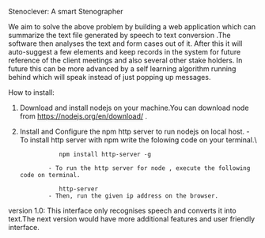 Stenoclever: A smart Stenographer


We aim to solve the above problem by building a web application which can summarize the text file
generated by speech to text conversion .The software then analyses the text and form
cases out of it. After this it will auto-suggest a few elements and keep records in the
system for future reference of the client meetings and also several other stake holders.
In future this can be more advanced by a self learning algorithm running behind which
will speak instead of just popping up messages.

How to install:

1) Download and install nodejs on your machine.You can download node from https://nodejs.org/en/download/ .
2) Install and Configure the  npm http server  to run nodejs on local host.
               - To install http server with npm write the folowing code on your terminal.\
                 
                  npm install http-server -g
                  
               - To run the http server for node , execute the following code on terminal.
               
                  http-server
               - Then, run the given ip address on the browser.
               

version 1.0:
This interface only recognises speech and converts it into text.The next version would have more additional features and user friendly interface.

